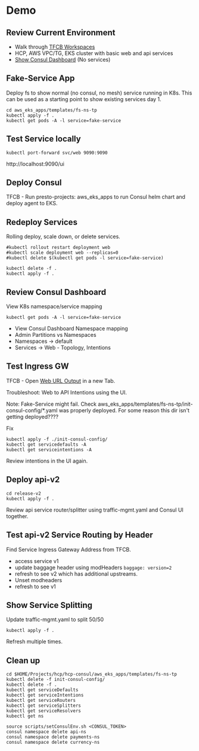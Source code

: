 # Demo

## Review Current Environment
* Walk through [TFCB Workspaces](https://app.terraform.io/app/presto-projects/workspaces)
* HCP, AWS VPC/TG, EKS cluster with basic web and api services
* [Show Consul Dashboard](https://hcpc-cluster-presto.consul.328306de-41b8-43a7-9c38-ca8d89d06b07.aws.hashicorp.cloud/ui/~api-ns/hcpc-cluster-presto/services/api/intentions) (No services)
## Fake-Service App
Deploy fs to show normal (no consul, no mesh) service running in K8s.  This can be used as a starting point to show existing services day 1.
```
cd aws_eks_apps/templates/fs-ns-tp
kubectl apply -f .
kubectl get pods -A -l service=fake-service
```
## Test Service locally
```
kubectl port-forward svc/web 9090:9090
```
http://localhost:9090/ui

## Deploy Consul
TFCB - Run presto-projects: aws_eks_apps to run Consul helm chart and deploy agent to EKS.  

## Redeploy Services
Rolling deploy, scale down, or delete services.
```
#kubectl rollout restart deployment web
#kubectl scale deployment web --replicas=0
#kubectl delete $(kubectl get pods -l service=fake-service)

kubectl delete -f .
kubectl apply -f .
```

## Review Consul Dashboard
View K8s namespace/service mapping
```
kubectl get pods -A -l service=fake-service
```

* View Consul Dashboard Namespace mapping 
* Admin Partitions vs Namespaces
* Namespaces -> default
* Services -> Web  - Topology, Intentions

## Test Ingress GW
TFCB - Open [Web URL Output](https://app.terraform.io/app/presto-projects/workspaces/aws_eks_apps) in a new Tab.

Troubleshoot: Web to API Intentions using the UI.

Note:  Fake-Service might fail.  Check aws_eks_apps/templates/fs-ns-tp/init-consul-config/*.yaml was properly deployed.  For some reason this dir isn't getting deployed????

Fix
```
kubectl apply -f ./init-consul-config/
kubectl get servicedefaults -A
kubectl get serviceintentions -A
```

Review intentions in the UI again.

## Deploy api-v2
```
cd release-v2
kubectl apply -f .
```
Review api service router/splitter using traffic-mgmt.yaml and Consul UI together.

## Test api-v2 Service Routing by Header
Find Service Ingress Gateway Address from TFCB. 
* access service v1
* update baggage header using modHeaders `baggage: version=2`
* refresh to see v2 which has additional upstreams.
* Unset modheaders
* refresh to see v1

## Show Service Splitting
Update traffic-mgmt.yaml to split 50/50
```
kubectl apply -f .
```
Refresh multiple times.

## Clean up
```
cd $HOME/Projects/hcp/hcp-consul/aws_eks_apps/templates/fs-ns-tp
kubectl delete -f init-consul-config/
kubectl delete -f .
kubectl get serviceDefaults
kubectl get serviceIntentions
kubectl get serviceRouters
kubectl get serviceSplitters
kubectl get serviceResolvers
kubectl get ns

source scripts/setConsulEnv.sh <CONSUL_TOKEN>
consul namespace delete api-ns
consul namespace delete payments-ns
consul namespace delete currency-ns
```